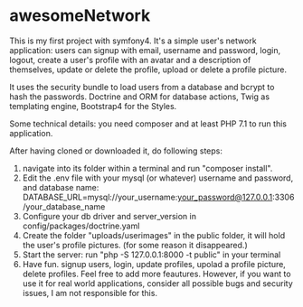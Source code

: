 # awesomeNetwork
This is my first project with symfony4. It's a simple user's network application: 
users can signup with email, username and password,
login, logout, create a user's profile with an avatar and a description of themselves, update or delete the profile, 
upload or delete a profile picture.

It uses the security bundle to load users from a database and bcrypt to hash the passwords.
Doctrine and ORM for database actions, Twig as templating engine, Bootstrap4 for the Styles.

Some technical details: you need composer and at least PHP 7.1 to run this application. 

After having cloned or downloaded it, do following steps:

1) navigate into its folder within a terminal and run "composer install".
2) Edit the .env file with your mysql (or whatever) username and password, and database name:        DATABASE_URL=mysql://your_username:your_password@127.0.0.1:3306/your_database_name
3) Configure your db driver and server_version in config/packages/doctrine.yaml
4) Create the folder "uploads/userimages" in the public folder, it will hold the user's profile pictures. (for some reason it disappeared.)
5) Start the server: run "php -S 127.0.0.1:8000 -t public" in your terminal
6) Have fun. signup users, login, update profiles, upolad a profile picture, delete profiles. 
Feel free to add more feautures.
However, if you want to use it for real world applications, consider all possible bugs and security issues, I am not responsible for this.


